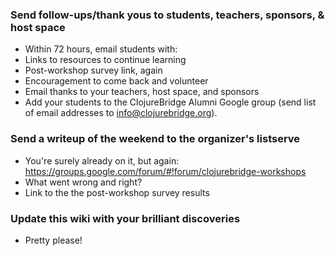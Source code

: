 ### <a name="followup"/> Send follow-ups/thank yous to students, teachers, sponsors, & host space
* Within 72 hours, email students with:
 * Links to resources to continue learning
 * Post-workshop survey link, again
 * Encouragement to come back and volunteer
* Email thanks to your teachers, host space, and sponsors
* Add your students to the ClojureBridge Alumni Google group (send list of email addresses to info@clojurebridge.org).

### <a name="writeup"/> Send a writeup of the weekend to the organizer's listserve
* You're surely already on it, but again: https://groups.google.com/forum/#!forum/clojurebridge-workshops
* What went wrong and right?
* Link to the the post-workshop survey results

### <a name="updatewiki"/>Update this wiki with your brilliant discoveries
* Pretty please!
